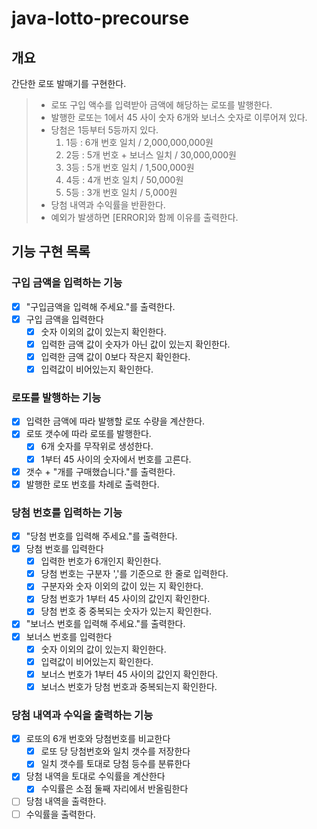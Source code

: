# java-lotto-precourse

## 개요
간단한 로또 발매기를 구현한다.
>* 로또 구입 액수를 입력받아 금액에 해당하는 로또를 발행한다.
>* 발행한 로또는 1에서 45 사이 숫자 6개와 보너스 숫자로 이루어져 있다.
>* 당첨은 1등부터 5등까지 있다.
>   1. 1등 : 6개 번호 일치 / 2,000,000,000원
>   2. 2등 : 5개 번호 + 보너스 일치 / 30,000,000원
>   3. 3등 : 5개 번호 일치 / 1,500,000원
>   4. 4등 : 4개 번호 일치 / 50,000원
>   5. 5등 : 3개 번호 일치 / 5,000원
>* 당첨 내역과 수익률을 반환한다.
>* 예외가 발생하면 [ERROR]와 함께 이유를 출력한다.

## 기능 구현 목록

### 구입 금액을 입력하는 기능
* [x] "구입금액을 입력해 주세요."를 출력한다.
* [x] 구입 금액을 입력한다
  * [x] 숫자 이외의 값이 있는지 확인한다.
  * [x] 입력한 금액 값이 숫자가 아닌 값이 있는지 확인한다.
  * [x] 입력한 금액 값이 0보다 작은지 확인한다.
  * [x] 입력값이 비어있는지 확인한다.

### 로또를 발행하는 기능
* [x] 입력한 금액에 따라 발행할 로또 수량을 계산한다.
* [x] 로또 갯수에 따라 로또를 발행한다.
  * [x] 6개 숫자를 무작위로 생성한다.
  * [x] 1부터 45 사이의 숫자에서 번호를 고른다.
* [x] 갯수 + "개를 구매했습니다."를 출력한다.
* [x] 발행한 로또 번호를 차례로 출력한다.

### 당첨 번호를 입력하는 기능
* [x] "당첨 번호를 입력해 주세요."를 출력한다.
* [x] 당첨 번호를 입력한다
  * [x] 입력한 번호가 6개인지 확인한다.
  * [x] 당첨 번호는 구분자 ','를 기준으로 한 줄로 입력한다.
  * [x] 구분자와 숫자 이외의 값이 있는 지 확인한다.
  * [x] 당첨 번호가 1부터 45 사이의 값인지 확인한다.
  * [x] 당첨 번호 중 중복되는 숫자가 있는지 확인한다.
* [x] "보너스 번호를 입력해 주세요."를 출력한다.
* [x] 보너스 번호를 입력한다
  * [x] 숫자 이외의 값이 있는지 확인한다.
  * [x] 입력값이 비어있는지 확인한다.
  * [x] 보너스 번호가 1부터 45 사이의 값인지 확인한다.
  * [x] 보너스 번호가 당첨 번호과 중복되는지 확인한다.

### 당첨 내역과 수익을 출력하는 기능
* [x] 로또의 6개 번호와 당첨번호를 비교한다
  * [x] 로또 당 당첨번호와 일치 갯수를 저장한다
  * [x] 일치 갯수를 토대로 당첨 등수를 분류한다
* [x] 당첨 내역을 토대로 수익률을 계산한다
  * [x] 수익률은 소점 둘째 자리에서 반올림한다
* [ ] 당첨 내역을 출력한다.
* [ ] 수익률을 출력한다.